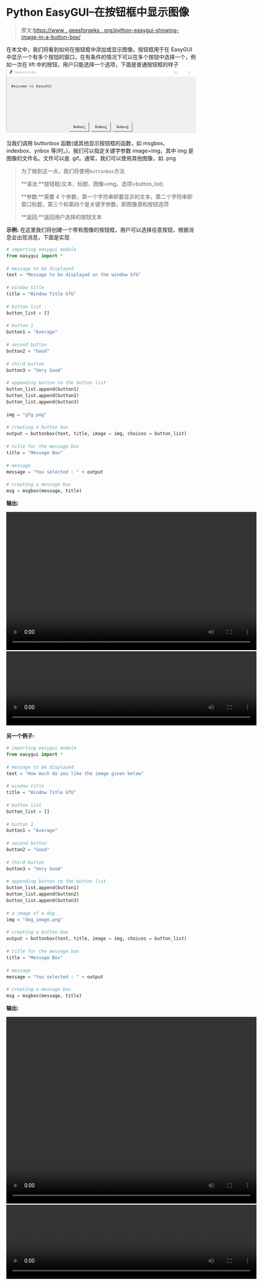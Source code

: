 # Python EasyGUI–在按钮框中显示图像

> 原文:[https://www . geesforgeks . org/python-easygui-showing-image-in-a-button-box/](https://www.geeksforgeeks.org/python-easygui-showing-image-in-a-button-box/)

在本文中，我们将看到如何在按钮框中添加或显示图像。按钮框用于在 EasyGUI 中显示一个有多个按钮的窗口，在有条件的情况下可以在多个按钮中选择一个，例如一次在 lift 中的按钮，用户只能选择一个选项，下面是普通按钮框的样子
![](img/f465fb74c39fb7b1bd607f10ea4234ab.png)

当我们调用 buttonbox 函数(或其他显示按钮框的函数，如 msgbox、indexbox、ynbox 等)时。)，我们可以指定关键字参数 image=img，其中 img 是图像的文件名。文件可以是. gif。通常，我们可以使用其他图像，如. png

> 为了做到这一点，我们将使用`buttonbox`方法
> 
> **语法:**按钮框(文本、标题、图像=img，选项=button_list)
> 
> **参数:**需要 4 个参数，第一个字符串即要显示的文本，第二个字符串即窗口标题，第三个和第四个是关键字参数，即图像源和按钮选项
> 
> **返回:**返回用户选择的按钮文本

**示例:**
在这里我们将创建一个带有图像的按钮框，用户可以选择任意按钮，根据消息会出现消息，下面是实现

```py
# importing easygui module
from easygui import *

# message to be displayed
text = "Message to be displayed on the window GfG"

# window title
title = "Window Title GfG"

# button list
button_list = []

# button 1
button1 = "Average"

# second button
button2 = "Good"

# third button
button3 = "Very Good"

# appending button to the button list
button_list.append(button1)
button_list.append(button2)
button_list.append(button3)

img = "gfg.png"

# creating a button box
output = buttonbox(text, title, image = img, choices = button_list)

# title for the message box
title = "Message Box"

# message 
message = "You selected : " + output

# creating a message box 
msg = msgbox(message, title)
```

**输出:**

<video class="wp-video-shortcode" id="video-480704-1" width="665" height="367" preload="metadata" controls=""><source type="video/mp4" src="https://media.geeksforgeeks.org/wp-content/uploads/20200903233256/Window-Title-GfG-2020-09-03-23-31-32.mp4?_=1">[https://media.geeksforgeeks.org/wp-content/uploads/20200903233256/Window-Title-GfG-2020-09-03-23-31-32.mp4](https://media.geeksforgeeks.org/wp-content/uploads/20200903233256/Window-Title-GfG-2020-09-03-23-31-32.mp4)</video>
<video class="wp-video-shortcode" id="video-480704-2" width="665" height="197" preload="metadata" controls=""><source type="video/mp4" src="https://media.geeksforgeeks.org/wp-content/uploads/20200903233455/Message-Box-2020-09-03-23-32-13.mp4?_=2">[https://media.geeksforgeeks.org/wp-content/uploads/20200903233455/Message-Box-2020-09-03-23-32-13.mp4](https://media.geeksforgeeks.org/wp-content/uploads/20200903233455/Message-Box-2020-09-03-23-32-13.mp4)</video>

**另一个例子:**

```py
# importing easygui module
from easygui import *

# message to be displayed
text = "How much do you like the image given below"

# window title
title = "Window Title GfG"

# button list
button_list = []

# button 1
button1 = "Average"

# second button
button2 = "Good"

# third button
button3 = "Very Good"

# appending button to the button list
button_list.append(button1)
button_list.append(button2)
button_list.append(button3)

# a image of a dog
img = "dog_image.png"

# creating a button box
output = buttonbox(text, title, image = img, choices = button_list)

# title for the message box
title = "Message Box"

# message 
message = "You selected : " + output

# creating a message box 
msg = msgbox(message, title)
```

**输出:**

<video class="wp-video-shortcode" id="video-480704-3" width="665" height="496" preload="metadata" controls=""><source type="video/mp4" src="https://media.geeksforgeeks.org/wp-content/uploads/20200903233729/Window-Title-GfG-2020-09-03-23-36-41.mp4?_=3">[https://media.geeksforgeeks.org/wp-content/uploads/20200903233729/Window-Title-GfG-2020-09-03-23-36-41.mp4](https://media.geeksforgeeks.org/wp-content/uploads/20200903233729/Window-Title-GfG-2020-09-03-23-36-41.mp4)</video>
<video class="wp-video-shortcode" id="video-480704-4" width="665" height="197" preload="metadata" controls=""><source type="video/mp4" src="https://media.geeksforgeeks.org/wp-content/uploads/20200903233455/Message-Box-2020-09-03-23-32-13.mp4?_=4">[https://media.geeksforgeeks.org/wp-content/uploads/20200903233455/Message-Box-2020-09-03-23-32-13.mp4](https://media.geeksforgeeks.org/wp-content/uploads/20200903233455/Message-Box-2020-09-03-23-32-13.mp4)</video>